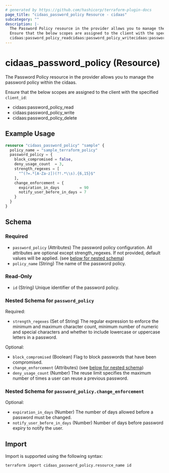 ```yaml
---
# generated by https://github.com/hashicorp/terraform-plugin-docs
page_title: "cidaas_password_policy Resource - cidaas"
subcategory: ""
description: |-
  The Password Policy resource in the provider allows you to manage the password policy within the cidaas.
  Ensure that the below scopes are assigned to the client with the specified client_id:
  cidaas:password_policy_readcidaas:password_policy_writecidaas:password_policy_delete
---
```


# cidaas_password_policy (Resource)

The Password Policy resource in the provider allows you to manage the password policy within the cidaas.

 Ensure that the below scopes are assigned to the client with the specified `client_id`:
- cidaas:password_policy_read
- cidaas:password_policy_write
- cidaas:password_policy_delete

## Example Usage

```terraform
resource "cidaas_password_policy" "sample" {
  policy_name = "sample_terraform_policy"
  password_policy = {
    block_compromised = false,
    deny_usage_count  = 3,
    strength_regexes = [
      "^(?=.*[A-Za-z])(?!.*\\s).{6,15}$"
    ],
    change_enforcement = {
      expiration_in_days         = 90
      notify_user_before_in_days = 7
    }
  }
}
```

<!-- schema generated by tfplugindocs -->
## Schema

### Required

- `password_policy` (Attributes) The password policy configuration. All attributes are optional except strength_regexes. If not provided, default values will be applied. (see [below for nested schema](#nestedatt--password_policy))
- `policy_name` (String) The name of the password policy.

### Read-Only

- `id` (String) Unique identifier of the password policy.

<a id="nestedatt--password_policy"></a>
### Nested Schema for `password_policy`

Required:

- `strength_regexes` (Set of String) The regular expression to enforce the minimum and maximum character count, minimum number of numeric and special characters and whether to include lowercase or uppercase letters in a password.

Optional:

- `block_compromised` (Boolean) Flag to block passwords that have been compromised.
- `change_enforcement` (Attributes) (see [below for nested schema](#nestedatt--password_policy--change_enforcement))
- `deny_usage_count` (Number) The reuse limit specifies the maximum number of times a user can reuse a previous password.

<a id="nestedatt--password_policy--change_enforcement"></a>
### Nested Schema for `password_policy.change_enforcement`

Optional:

- `expiration_in_days` (Number) The number of days allowed before a password must be changed.
- `notify_user_before_in_days` (Number) Number of days before password expiry to notify the user.

## Import

Import is supported using the following syntax:

```shell
terraform import cidaas_password_policy.resource_name id
```

